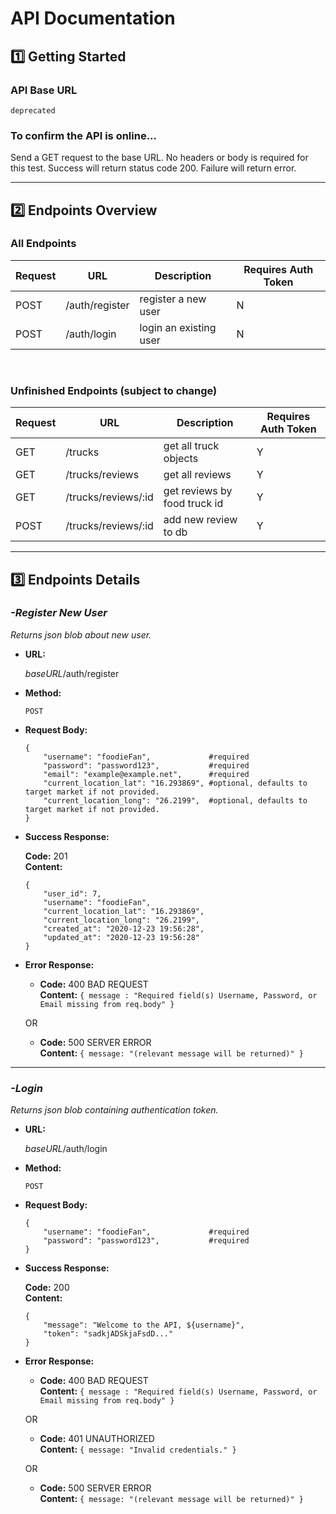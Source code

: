 # API Documentation

## 1️⃣ Getting Started

### API Base URL 
`deprecated`

### To confirm the API is online...
Send a GET request to the base URL. No headers or body is required for this test. Success will return status code 200. Failure will return error.  

---
## 2️⃣ Endpoints Overview

### All Endpoints
| Request | URL | Description | Requires Auth Token |
|----------|----------|----------|----------|
|POST | /auth/register | register a new user | N |
|POST | /auth/login | login an existing user | N |
</br>

### Unfinished Endpoints (subject to change)
| Request | URL | Description | Requires Auth Token |
|----------|----------|----------|----------|
|GET | /trucks | get all truck objects | Y |
|GET | /trucks/reviews | get all reviews | Y |
|GET | /trucks/reviews/:id | get reviews by food truck id | Y |
|POST | /trucks/reviews/:id | add new review to db | Y |

---
## 3️⃣ Endpoints Details 

### ***-Register New User***
*Returns json blob about new user.*

* **URL:**

  *baseURL*/auth/register

* **Method:**

  `POST`
  
*  **Request Body:**
 
   ```
   {
       "username": "foodieFan",             #required
       "password": "password123",           #required
       "email": "example@example.net",      #required
       "current_location_lat": "16.293869", #optional, defaults to target market if not provided.
       "current_location_long": "26.2199",  #optional, defaults to target market if not provided.
   }
   ```

* **Success Response:**

  **Code:** 201 <br />
    **Content:** 
    
    ```
    {
        "user_id": 7,
        "username": "foodieFan",
        "current_location_lat": "16.293869",
        "current_location_long": "26.2199", 
        "created_at": "2020-12-23 19:56:28",
        "updated_at": "2020-12-23 19:56:28"
    }
    ```
 
* **Error Response:**

  * **Code:** 400 BAD REQUEST <br />
    **Content:** `{ message : "Required field(s) Username, Password, or Email missing from req.body" }`

  OR

  * **Code:** 500 SERVER ERROR <br />
    **Content:** `{ message: "(relevant message will be returned)" }`

---

### ***-Login***
*Returns json blob containing authentication token.*

* **URL:**

  *baseURL*/auth/login

* **Method:**

  `POST`
  
*  **Request Body:**
 
   ```
   {
       "username": "foodieFan",             #required
       "password": "password123",           #required
   }
   ```

* **Success Response:**

  **Code:** 200 <br />
    **Content:** 
    
    ```
    {
        "message": "Welcome to the API, ${username}",
        "token": "sadkjADSkjaFsdD..."
    }
    ```
 
* **Error Response:**

  * **Code:** 400 BAD REQUEST <br />
    **Content:** `{ message : "Required field(s) Username, Password, or Email missing from req.body" }`

  OR

  * **Code:** 401 UNAUTHORIZED <br />
    **Content:** `{ message: "Invalid credentials." }`

  OR

  * **Code:** 500 SERVER ERROR <br />
    **Content:** `{ message: "(relevant message will be returned)" }`

